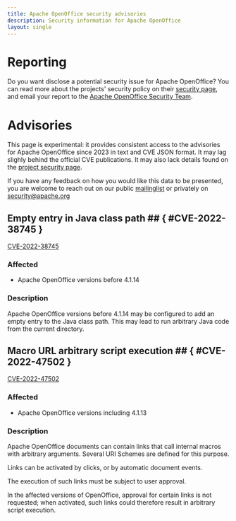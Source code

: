 ```yaml
---
title: Apache OpenOffice security advisories
description: Security information for Apache OpenOffice
layout: single
---
```


# Reporting

Do you want disclose a potential security issue for Apache OpenOffice? You can read more about the projects' security policy on their [security page](https://openoffice.apache.org/security), and email your report to the  [Apache OpenOffice Security Team](mailto:security@openoffice.apache.org).

# Advisories

This page is experimental: it provides consistent access to the advisories for Apache OpenOffice since 2023 in text and CVE JSON format. It may lag slighly behind the official CVE publications. It may also lack details found on the [project security page](https://openoffice.apache.org/security).

If you have any feedback on how you would like this data to be presented, you are welcome to reach out on our public [mailinglist](/mailinglist) or privately on [security@apache.org](mailto:security@apache.org)

## Empty entry in Java class path ## { #CVE-2022-38745 }

[CVE-2022-38745](./CVE-2022-38745.cve.json)

### Affected

* Apache OpenOffice versions  before 4.1.14


### Description

<div>Apache OpenOffice versions before 4.1.14 may be configured to add an empty entry to the Java class path. This may lead to run arbitrary Java code from the current directory.<br></div>

## Macro URL arbitrary script execution ## { #CVE-2022-47502 }

[CVE-2022-47502](./CVE-2022-47502.cve.json)

### Affected

* Apache OpenOffice versions  including 4.1.13


### Description

<p>Apache OpenOffice documents can contain links that call internal macros with arbitrary arguments. Several URI Schemes are defined for this purpose.<br></p><p>Links can be activated by clicks, or by automatic document events.</p><p>The execution of such links must be subject to user approval.</p><p>In the affected versions of OpenOffice, approval for certain links is not   requested; when activated, such links could therefore result in arbitrary script execution.<br></p>